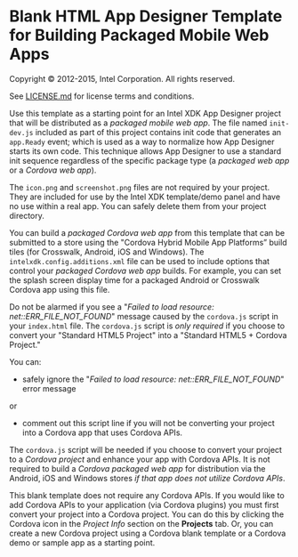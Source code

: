 Blank HTML App Designer Template for Building Packaged Mobile Web Apps
======================================================================

Copyright © 2012-2015, Intel Corporation. All rights reserved.

See [LICENSE.md](<LICENSE.md>) for license terms and conditions.

Use this template as a starting point for an Intel XDK App Designer project that
will be distributed as a *packaged mobile web app*. The file named `init-dev.js`
included as part of this project contains init code that generates an
`app.Ready` event; which is used as a way to normalize how App Designer starts
its own code. This technique allows App Designer to use a standard init sequence
regardless of the specific package type (a *packaged web app* or a *Cordova web
app*).

The `icon.png` and `screenshot.png` files are not required by your project. They
are included for use by the Intel XDK template/demo panel and have no use within
a real app. You can safely delete them from your project directory.

You can build a *packaged Cordova web app* from this template that can be
submitted to a store using the "Cordova Hybrid Mobile App Platforms” build tiles
(for Crosswalk, Android, iOS and Windows). The `intelxdk.config.additions.xml`
file can be used to include options that control your *packaged Cordova web app*
builds. For example, you can set the splash screen display time for a packaged
Android or Crosswalk Cordova app using this file.

Do not be alarmed if you see a "*Failed to load resource:
net::ERR\_FILE\_NOT\_FOUND*" message caused by the `cordova.js` script in your
`index.html` file. The `cordova.js` script is *only required* if you choose to
convert your "Standard HTML5 Project" into a "Standard HTML5 + Cordova Project."

You can:

-   safely ignore the "*Failed to load resource: net::ERR\_FILE\_NOT\_FOUND*"
    error message

or

-   comment out this script line if you will not be converting your project into
    a Cordova app that uses Cordova APIs.

The `cordova.js` script will be needed if you choose to convert your project to
a *Cordova project* and enhance your app with Cordova APIs. It is not required
to build a *Cordova packaged web app* for distribution via the Android, iOS and
Windows stores *if that app does not utilize Cordova APIs*.

This blank template does not require any Cordova APIs. If you would like to add
Cordova APIs to your application (via Cordova plugins) you must first convert
your project into a Cordova project. You can do this by clicking the Cordova
icon in the *Project Info* section on the **Projects** tab. Or, you can create a
new Cordova project using a Cordova blank template or a Cordova demo or sample
app as a starting point.
